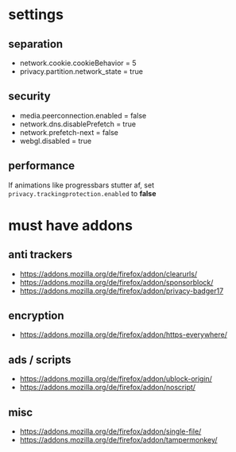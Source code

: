 # settings

## separation

- network.cookie.cookieBehavior = 5
- privacy.partition.network_state = true 

## security

- media.peerconnection.enabled = false
- network.dns.disablePrefetch = true
- network.prefetch-next = false
- webgl.disabled = true

## performance

If animations like progressbars stutter af, set `privacy.trackingprotection.enabled` to **false**

# must have addons

## anti trackers
- https://addons.mozilla.org/de/firefox/addon/clearurls/
- https://addons.mozilla.org/de/firefox/addon/sponsorblock/
- https://addons.mozilla.org/de/firefox/addon/privacy-badger17

## encryption

- https://addons.mozilla.org/de/firefox/addon/https-everywhere/

## ads / scripts

- https://addons.mozilla.org/de/firefox/addon/ublock-origin/
- https://addons.mozilla.org/de/firefox/addon/noscript/

## misc

- https://addons.mozilla.org/de/firefox/addon/single-file/
- https://addons.mozilla.org/de/firefox/addon/tampermonkey/
